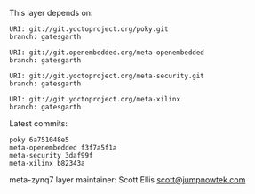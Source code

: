 This layer depends on:

    URI: git://git.yoctoproject.org/poky.git
    branch: gatesgarth

    URI: git://git.openembedded.org/meta-openembedded
    branch: gatesgarth

    URI: git://git.yoctoproject.org/meta-security.git
    branch: gatesgarth

    URI: git://git.yoctoproject.org/meta-xilinx
    branch: gatesgarth

Latest commits:

    poky 6a751048e5
    meta-openembedded f3f7a5f1a
    meta-security 3daf99f
    meta-xilinx b82343a

meta-zynq7 layer maintainer: Scott Ellis <scott@jumpnowtek.com>
